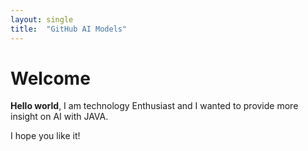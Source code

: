 ```yaml
---
layout: single
title:  "GitHub AI Models"
---
```


# Welcome

**Hello world**, I am technology Enthusiast and I wanted to provide more insight on AI with JAVA.

I hope you like it!